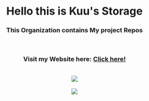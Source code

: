 <div align="center">
<h1>Hello this is Kuu's Storage</h1>
<h3>This Organization contains My project Repos</h3>
<br>
<h3>Visit my Website here: <a href="https://nayukikuu.xyz">Click here!</a></h3>
<br>
<a href="https://nayukikuu.xyz">
    <img src="https://count.getloli.com/get/@KuuStorage?theme=rule34"/>
</a>
<br>
<br>
<a href="https://nayukikuu.xyz">
    <img src="https://lanyard.cnrad.dev/api/568093374662311956"></a>
</a>
</div>
